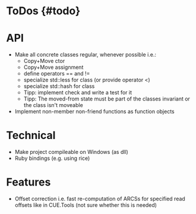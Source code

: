 # ToDos																	{#todo}

# API

- Make all concrete classes regular, whenever possible i.e.:
	- Copy+Move ctor
	- Copy+Move assignment
	- define operators == and !=
	- specialize std::less for class (or provide operator <)
	- specialize std::hash for class
	- Tipp: implement check and write a test for it
	- Tipp: The moved-from state must be part of the classes invariant or the
		class isn't moveable
- Implement non-member non-friend functions as function objects


# Technical

- Make project compileable on Windows (as dll)
- Ruby bindings (e.g. using rice)


# Features

- Offset correction i.e. fast re-computation of ARCSs for specified read offsets
like in CUE.Tools (not sure whether this is needed)

